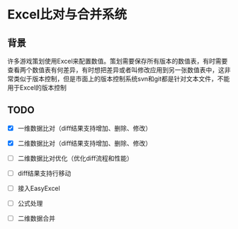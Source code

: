 # Excel比对与合并系统

## 背景

许多游戏策划使用Excel来配置数值。策划需要保存所有版本的数值表，有时需要查看两个数值表有何差异，有时想把差异或者叫修改应用到另一张数值表中，这非常类似于版本控制，但是市面上的版本控制系统svn和git都是针对文本文件，不能用于Excel的版本控制

## TODO

 - [x] 一维数据比对（diff结果支持增加、删除、修改）
 - [x] 二维数据比对（diff结果支持增加、删除、修改）
 - [ ] 二维数据比对优化（优化diff流程和性能） 
 - [ ] diff结果支持行移动
 - [ ] 接入EasyExcel
 - [ ] 公式处理
 - [ ] 二维数据合并
 
